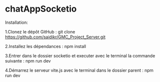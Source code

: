 # chatAppSocketio

Installation:

1.Clonez le dépôt GitHub : git clone https://github.com/saidikr/GMC_Project_Server.git

2.Installez les dépendances : npm install

3.Entrer dans le dossier socketio et executer avec le terminal la commande suivante : npm run dev

4.Démarrez le serveur vite.js avec le terminal dans le dossier parent  : npm run dev
